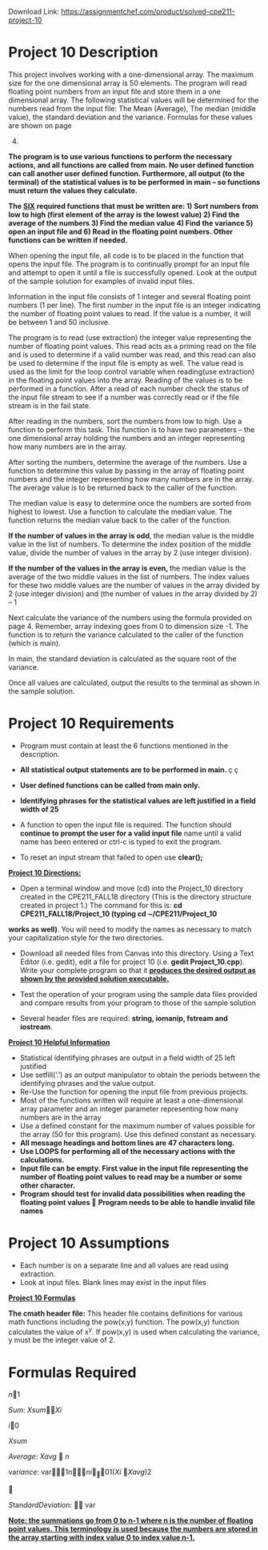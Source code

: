 Download Link: https://assignmentchef.com/product/solved-cpe211-project-10
<br>
<strong> </strong>

<h1>Project 10 Description</h1>




This project involves working with a one-dimensional array.  The maximum size for the one dimensional array is 50 elements.  The program will read floating point numbers from an input file and store them in a one dimensional array.  The following statistical values will be determined for the numbers read from the input file: The Mean (Average), The median (middle value), the standard deviation and the variance.  Formulas for these values are shown on page

<ol start="4">

 <li></li>

</ol>




<strong>The program is to use various functions to perform the necessary actions, and all functions are called from main.  No user defined function can call another user defined function.  Furthermore, all output (to the terminal) of the statistical values is to be performed in main – so functions must return the values they calculate. </strong>

<strong> </strong>

<strong>The <u>SIX</u> required functions that must be written are: 1) Sort numbers from low to high (first element of the array is the lowest value) 2) Find the average of the numbers 3) Find the median value 4) Find the variance  5) open an input file and 6) Read in the floating point numbers.  Other functions can be written if needed. </strong>




When opening the input file, all code is to be placed in the function that opens the input file.  The program is to continually prompt for an input file and attempt to open it until a file is successfully opened.  Look at the output of the sample solution for examples of invalid input files.




Information in the input file consists of 1 integer and several floating point numbers (1 per line).  The first number in the input file is an integer indicating the number of floating point values to read.  If the value is a number, it will be between 1 and 50 inclusive.




The program is to read (use extraction) the integer value representing the number of floating point values.  This read acts as a priming read on the file and is used to determine if a valid number was read, and this read can also be used to determine if the input file is empty as well.  The value read is used as the limit for the loop control variable when reading(use extraction) in the floating point values into the array.  Reading of the values is to be performed in a function. After a read of each number check the status of the input file stream to see if a number was correctly read or if the file stream is in the fail state.




After reading in the numbers, sort the numbers from low to high.  Use a function to perform this task.  This function is to have two parameters – the one dimensional array holding the numbers and an integer representing how many numbers are in the array.




After sorting the numbers, determine the average of the numbers.  Use a function to determine this value by passing in the array of floating point numbers and the integer representing how many numbers are in the array.  The average value is to be returned back to the caller of the function.




The median value is easy to determine once the numbers are sorted from highest to lowest. Use a function to calculate the median value.  The function returns the median value back to the caller of the function.

<strong>If the number of values in the array is odd</strong>, the median value is the middle value in the list of numbers.  To determine the index position of the middle value, divide the number of values in the array by 2 (use integer division).<strong>   </strong>

<strong>If the number of the values in the array is even, </strong>the median value is the average of the two middle values in the list of numbers.  The index values for these two middle values are the number of values in the array divided by 2 (use integer division) and (the number of values in the array divided by 2) – 1




Next calculate the variance of the numbers using the formula provided on page 4.  Remember, array indexing goes from 0 to dimension size -1.  The function is to return the variance calculated to the caller of the function (which is main).




In main, the standard deviation is calculated as the square root of the variance.




Once all values are calculated, output the results to the terminal as shown in the sample solution.




<h1>Project 10 Requirements</h1>

<strong> </strong>

<ul>

 <li>Program must contain at least the 6 functions mentioned in the description.</li>

</ul>




<ul>

 <li><strong>All statistical output statements are to be performed in main. </strong>ç ç</li>

</ul>

<strong> </strong>

<ul>

 <li><strong>User defined functions can be called from main only. </strong></li>

</ul>

<strong> </strong>

<ul>

 <li><strong>Identifying phrases for the statistical values are left justified in a field width of 25 </strong></li>

</ul>




<ul>

 <li>A function to open the input file is required. The function should <strong>continue to prompt the user for a valid input file</strong> name until a valid name has been entered or ctrl-c is typed to exit the program.</li>

</ul>




<ul>

 <li>To reset an input stream that failed to open use <strong>clear(); </strong><strong> </strong></li>

</ul>

<strong> </strong>

<strong><u>Project 10 Directions:</u></strong>




<ul>

 <li>Open a terminal window and move (cd) into the Project_10 directory created in the CPE211_FALL18 directory (This is the directory structure created in project 1.) The command for this is:  <strong>cd CPE211_FALL18/Project_10 (typing cd ~/CPE211/Project_10 </strong></li>

</ul>

<strong>works as well)</strong>.  You will need to modify the names as necessary to match your capitalization style for the two directories.




<ul>

 <li>Download all needed files from Canvas into this directory. Using a Text Editor (i.e. gedit), edit a file for project 10 (i.e. <strong>gedit Project_10.cpp</strong>).  Write your complete program so that it <strong><u>produces the desired output as shown by the provided solution executable.</u></strong></li>

</ul>




<ul>

 <li>Test the operation of your program using the sample data files provided and compare results from your program to those of the sample solution</li>

</ul>




<ul>

 <li>Several header files are required: <strong>string, iomanip, fstream and iostream</strong>.</li>

</ul>

<strong> </strong>

<strong><u>Project 10 Helpful Information</u></strong>

<strong> </strong>

<ul>

 <li>Statistical identifying phrases are output in a field width of 25 left justified</li>

 <li>Use setfill(‘.’) as an output manipulator to obtain the periods between the identifying phrases and the value output.</li>

 <li>Re-Use the function for opening the input file from previous projects.</li>

 <li>Most of the functions written will require at least a one-dimensional array parameter and an integer parameter representing how many numbers are in the array</li>

 <li>Use a defined constant for the maximum number of values possible for the array (50 for this program). Use this defined constant as necessary.</li>

 <li><strong>All message headings and bottom lines are 47 characters long. </strong></li>

 <li><strong>Use LOOPS for performing all of the necessary actions with the calculations. </strong></li>

 <li><strong>Input file can be empty. First value in the input file representing the number of floating point values to read may be a number or some other character. </strong></li>

 <li><strong>Program should test for invalid data possibilities when reading the floating point values </strong> <strong>Program needs to be able to handle invalid file names </strong></li>

</ul>

<strong> </strong>

<h1>Project 10 Assumptions</h1>

<strong> </strong>

<ul>

 <li>Each number is on a separate line and all values are read using extraction.</li>

 <li>Look at input files. Blank lines may exist in the input files</li>

</ul>

<strong> </strong>

<strong> </strong>

<strong><u>Project 10 Formulas</u> </strong>

<strong>The cmath header file:</strong>  This header file contains definitions for various math functions including the pow(x,y) function.  The pow(x,y) function calculates the value of x<sup>y</sup>.  If pow(x,y) is used when calculating the variance, y must be the integer value of 2.




<h1>Formulas Required</h1>

<em>n</em>1

<em>Sum</em>: <em>X</em><em>sum</em><em>X</em><em>i</em>

<em>i</em>0

<em>X</em><em>sum</em>

<em>Average</em>: <em>X</em><em>avg </em> <em>n</em>

var<em>iance</em>: var1<em>n</em><em>ni</em><sub></sub>01(<em>X</em><em>i </em><em>X</em><em>avg</em>)2



<em>S</em>tan<em>dardDeviation</em>:  var

<strong><u>Note: the summations go from 0 to n-1 where n is the number of floating</u></strong><strong> <u>point values.  This terminology is used because the numbers are stored in</u> <u>the array starting with index value 0 to index value n-1.</u></strong>